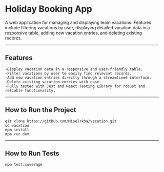 # Holiday Booking App

A web application for managing and displaying team vacations. Features include filtering vacations by user, displaying detailed vacation data in a responsive table, adding new vacation entries, and deleting existing records.

---

## **Features**

    -Display vacation data in a responsive and user-friendly table.
    -Filter vacations by user to easily find relevant records.
    -Add new vacation entries directly through a streamlined interface.
    -Delete existing vacation entries with ease.
    -Fully tested with Jest and React Testing Library for robust and reliable functionality.

---

## **How to Run the Project**

    git clone https://github.com/Miselrkba/vacation.git
    cd vacation
    npm install
    npm run dev

---

## **How to Run Tests**

    npm test:coverage
